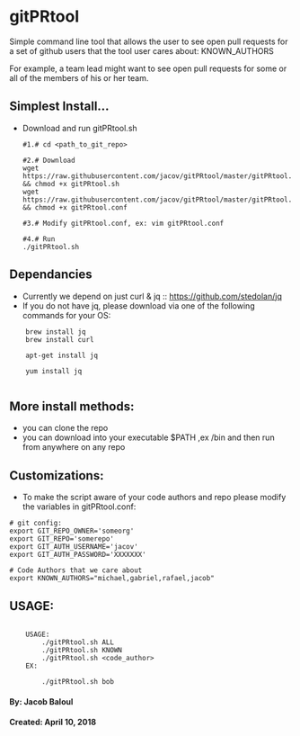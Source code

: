 # gitPRtool

Simple command line tool that allows the user to see open pull requests for a set of github users that the tool user cares about: KNOWN_AUTHORS 

For example, a team lead might want to see open pull requests for some or all of the members of his or her team. 


## Simplest Install...
* Download and run gitPRtool.sh 
	```
	#1.# cd <path_to_git_repo>

	#2.# Download
	wget https://raw.githubusercontent.com/jacov/gitPRtool/master/gitPRtool.sh && chmod +x gitPRtool.sh 
	wget https://raw.githubusercontent.com/jacov/gitPRtool/master/gitPRtool.conf && chmod +x gitPRtool.conf 

	#3.# Modify gitPRtool.conf, ex: vim gitPRtool.conf

	#4.# Run
	./gitPRtool.sh		
	``` 

## Dependancies
* Currently we depend on just curl & jq :: https://github.com/stedolan/jq
* If you do not have jq, please download via one of the following commands for your OS:
```
	brew install jq
	brew install curl
	
	apt-get install jq

	yum install jq
	
```


## More install methods:
* you can clone the repo
* you can download into your executable $PATH ,ex /bin and then run from anywhere on any repo


## Customizations:
* To make the script aware of your code authors and repo please modify the variables in gitPRtool.conf:

```
# git config:
export GIT_REPO_OWNER='someorg'
export GIT_REPO='somerepo'
export GIT_AUTH_USERNAME='jacov'
export GIT_AUTH_PASSWORD='XXXXXXX'

# Code Authors that we care about
export KNOWN_AUTHORS="michael,gabriel,rafael,jacob"

```

## USAGE:
```

	USAGE:
		./gitPRtool.sh ALL
		./gitPRtool.sh KNOWN
		./gitPRtool.sh <code_author>
	EX:

		./gitPRtool.sh bob
```



#### By: Jacob Baloul
#### Created: April 10, 2018
 
